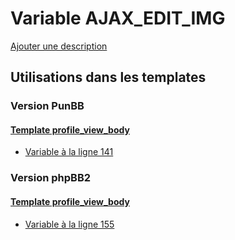 # Variable AJAX_EDIT_IMG
[Ajouter une description](https://fa-tvars.appspot.com/var/AJAX_EDIT_IMG)

## Utilisations dans les templates

### Version PunBB

#### [Template profile_view_body](punbb/profile_view_body.md)
* [Variable &agrave; la ligne 141](../punbb/profile_view_body.tpl#L141)

### Version phpBB2

#### [Template profile_view_body](subsilver/profile_view_body.md)
* [Variable &agrave; la ligne 155](../subsilver/profile_view_body.tpl#L155)